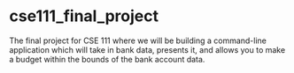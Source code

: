 # cse111_final_project
The final project for CSE 111 where we will be building a command-line application which will take in bank data, presents it, and allows you to make a budget within the bounds of the bank account data.
